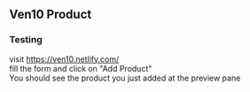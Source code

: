 ## Ven10 Product


### Testing
visit https://ven10.netlify.com/  
fill the form and click on "Add Product"  
You should see the product you just added at the preview pane
